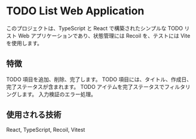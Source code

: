 # TODO List Web Application

このプロジェクトは、TypeScript と React で構築されたシンプルな TODO リスト Web アプリケーションであり、状態管理には Recoil を、テストには Vite を使用します。

## 特徴

TODO 項目を追加、削除、完了します。
TODO 項目には、タイトル、作成日、完了ステータスが含まれます。
TODO アイテムを完了ステータスでフィルタリングします。
入力検証のエラー処理。

## 使用される技術

React, TypeScript, Recoil, Vitest
